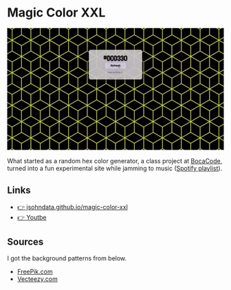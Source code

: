 # Magic Color XXL
![Preview of Site](./images/readme.webp)

What started as a random hex color generator, a class project at [BocaCode](https://bocacode.com), turned into a fun experimental site while jamming to music ([Spotify playlist](https://open.spotify.com/playlist/4RuO5yX4bziAqTYEc3EM4w?si=6ffa673a347848ad)).

## Links
* [👉 jsohndata.github.io/magic-color-xxl](https://jsohndata.github.io/magic-color-xxl/)
* [👉 Youtbe](https://www.youtube.com/watch?v=fIWf74r5cnE)

## Sources
I got the background patterns from below.
* [FreePik.com](https://www.freepik.com/free-photos-vectors/seamless-pattern)
* [Vecteezy.com](https://www.vecteezy.com/png/1209782-square-pattern)